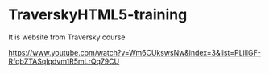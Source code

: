 # TraverskyHTML5-training
It is website from Traversky course 


https://www.youtube.com/watch?v=Wm6CUkswsNw&index=3&list=PLillGF-RfqbZTASqIqdvm1R5mLrQq79CU
